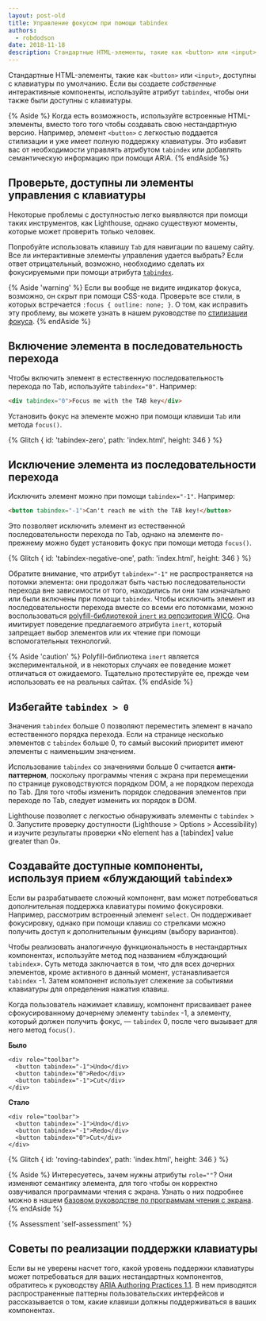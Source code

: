 ```yaml
---
layout: post-old
title: Управление фокусом при помощи tabindex
authors:
  - robdodson
date: 2018-11-18
description: Стандартные HTML-элементы, такие как <button> или <input>, доступны с клавиатуры по умолчанию. Если вы создаете собственные интерактивные компоненты, используйте tabindex, чтобы они также были доступны с клавиатуры.
---
```


Стандартные HTML-элементы, такие как `<button>` или `<input>`, доступны с клавиатуры по умолчанию. Если вы создаете *собственные* интерактивные компоненты, используйте атрибут `tabindex`, чтобы они также были доступны с клавиатуры.

{% Aside %} Когда есть возможность, используйте встроенные HTML-элементы, вместо того того чтобы создавать свою нестандартную версию. Например, элемент `<button>` с легкостью поддается стилизации и уже имеет полную поддержку клавиатуры. Это избавит вас от необходимости управлять атрибутом `tabindex` или добавлять семантическую информацию при помощи ARIA. {% endAside %}

## Проверьте, доступны ли элементы управления с клавиатуры

Некоторые проблемы с доступностью легко выявляются при помощи таких инструментов, как Lighthouse, однако существуют моменты, которые может проверить только человек.

Попробуйте использовать клавишу `Tab` для навигации по вашему сайту. Все ли интерактивные элементы управления удается выбрать? Если ответ отрицательный, возможно, необходимо сделать их фокусируемыми при помощи атрибута [`tabindex`](https://developer.mozilla.org/docs/Web/HTML/Global_attributes/tabindex).

{% Aside 'warning' %} Если вы вообще не видите индикатор фокуса, возможно, он скрыт при помощи CSS-кода. Проверьте все стили, в которых встречается `:focus { outline: none; }`. О том, как исправить эту проблему, вы можете узнать в нашем руководстве по [стилизации фокуса](/style-focus). {% endAside %}

## Включение элемента в последовательность перехода

Чтобы включить элемент в естественную последовательность перехода по Tab, используйте `tabindex="0"`. Например:

```html
<div tabindex="0">Focus me with the TAB key</div>
```

Установить фокус на элементе можно при помощи клавиши `Tab` или метода `focus()`.

{% Glitch { id: 'tabindex-zero', path: 'index.html', height: 346 } %}

## Исключение элемента из последовательности перехода

Исключить элемент можно при помощи `tabindex="-1"`. Например:

```html
<button tabindex="-1">Can't reach me with the TAB key!</button>
```

Это позволяет исключить элемент из естественной последовательности перехода по Tab, однако на элементе по-прежнему можно будет установить фокус при помощи метода `focus()`.

{% Glitch { id: 'tabindex-negative-one', path: 'index.html', height: 346 } %}

Обратите внимание, что атрибут `tabindex="-1"` не распространяется на потомки элемента: они продолжат быть частью последовательности перехода вне зависимости от того, находились ли они там изначально или были включены при помощи `tabindex`. Чтобы исключить элемент из последовательности перехода вместе со всеми его потомками, можно воспользоваться [polyfill-библиотекой `inert` из репозитория WICG](https://github.com/WICG/inert). Она имитирует поведение предлагаемого атрибута `inert`, который запрещает выбор элементов или их чтение при помощи вспомогательных технологий.

{% Aside 'caution' %} Polyfill-библиотека `inert` является экспериментальной, и в некоторых случаях ее поведение может отличаться от ожидаемого. Тщательно протестируйте ее, прежде чем использовать ее на реальных сайтах. {% endAside %}

## Избегайте `tabindex > 0`

Значения `tabindex` больше 0 позволяют переместить элемент в начало естественного порядка перехода. Если на странице несколько элементов с `tabindex` больше 0, то самый высокий приоритет имеют элементы с наименьшим значением.

Использование `tabindex` со значениями больше 0 считается **анти-паттерном**, поскольку программы чтения с экрана при перемещении по странице руководствуются порядком DOM, а не порядком перехода по Tab. Для того чтобы изменить порядок следования элементов при переходе по Tab, следует изменить их порядок в DOM.

Lighthouse позволяет с легкостью обнаруживать элементы с `tabindex` > 0. Запустите проверку доступности (Lighthouse > Options > Accessibility) и изучите результаты проверки «No element has a [tabindex] value greater than 0».

## Создавайте доступные компоненты, используя прием «блуждающий `tabindex`»

Если вы разрабатываете сложный компонент, вам может потребоваться дополнительная поддержка клавиатуры помимо фокусировки. Например, рассмотрим встроенный элемент `select`. Он поддерживает фокусировку, однако при помощи клавиш со стрелками можно получить доступ к дополнительным функциям (выбору вариантов).

Чтобы реализовать аналогичную функциональность в нестандартных компонентах, используйте метод под названием «блуждающий `tabindex`». Суть метода заключается в том, что для всех дочерних элементов, кроме активного в данный момент, устанавливается `tabindex` -1. Затем компонент использует слежение за событиями клавиатуры для определения нажатия клавиш.

Когда пользователь нажимает клавишу, компонент присваивает ранее сфокусированному дочернему элементу `tabindex` -1, а элементу, который должен получить фокус, — `tabindex` 0, после чего вызывает для него метод `focus()`.

**Было**

```html/2-3
<div role="toolbar">
  <button tabindex="-1">Undo</div>
  <button tabindex="0">Redo</div>
  <button tabindex="-1">Cut</div>
</div>
```

**Стало**

```html/2-3
<div role="toolbar">
  <button tabindex="-1">Undo</div>
  <button tabindex="-1">Redo</div>
  <button tabindex="0">Cut</div>
</div>
```

{% Glitch { id: 'roving-tabindex', path: 'index.html', height: 346 } %}

{% Aside %} Интересуетесь, зачем нужны атрибуты `role=""`? Они изменяют семантику элемента, для того чтобы он корректно озвучивался программами чтения с экрана. Узнать о них подробнее можно в нашем [базовом руководстве по программам чтения с экрана](/semantics-and-screen-readers). {% endAside %}

{% Assessment 'self-assessment' %}

## Советы по реализации поддержки клавиатуры

Если вы не уверены насчет того, какой уровень поддержки клавиатуры может потребоваться  для ваших нестандартных  компонентов, обратитесь к руководству [ARIA Authoring Practices 1.1](https://www.w3.org/TR/wai-aria-practices-1.1/). В нем приводятся распространенные паттерны пользовательских интерфейсов и рассказывается о том, какие клавиши должны поддерживаться в ваших компонентах.
